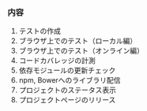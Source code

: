 ### 内容
1. テストの作成
2. ブラウザ上でのテスト（ローカル編）
3. ブラウザ上でのテスト（オンライン編）
4. コードカバレッジの計測
5. 依存モジュールの更新チェック
6. npm, Bowerへのライブラリ配信
7. プロジェクトのステータス表示
8. プロジェクトページのリリース
